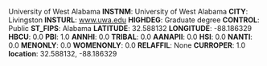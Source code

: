 
University of West Alabama
**INSTNM**: University of West Alabama 
**CITY**: Livingston 
**INSTURL**: www.uwa.edu 
**HIGHDEG**: Graduate degree 
**CONTROL**: Public 
**ST_FIPS**: Alabama 
**LATITUDE**: 32.588132 
**LONGITUDE**: -88.186329 
**HBCU**: 0.0 
**PBI**: 1.0 
**ANNHI**: 0.0 
**TRIBAL**: 0.0 
**AANAPII**: 0.0 
**HSI**: 0.0 
**NANTI**: 0.0 
**MENONLY**: 0.0 
**WOMENONLY**: 0.0 
**RELAFFIL**: None 
**CURROPER**: 1.0 
**location**: 32.588132, -88.186329 